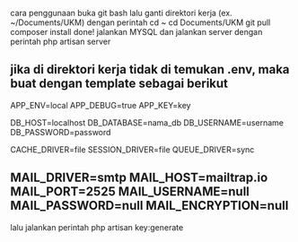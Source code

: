 cara penggunaan
buka git bash
lalu ganti direktori kerja (ex. ~/Documents/UKM) dengan perintah
cd ~
cd Documents/UKM
git pull
composer install
done!
jalankan MYSQL dan jalankan server dengan perintah
php artisan server

jika di direktori kerja tidak di temukan .env, maka buat dengan template sebagai berikut
------------------------------------
APP_ENV=local
APP_DEBUG=true
APP_KEY=key

DB_HOST=localhost
DB_DATABASE=nama_db
DB_USERNAME=username
DB_PASSWORD=password

CACHE_DRIVER=file
SESSION_DRIVER=file
QUEUE_DRIVER=sync

MAIL_DRIVER=smtp
MAIL_HOST=mailtrap.io
MAIL_PORT=2525
MAIL_USERNAME=null
MAIL_PASSWORD=null
MAIL_ENCRYPTION=null
----------------------------
lalu jalankan perintah php artisan key:generate
